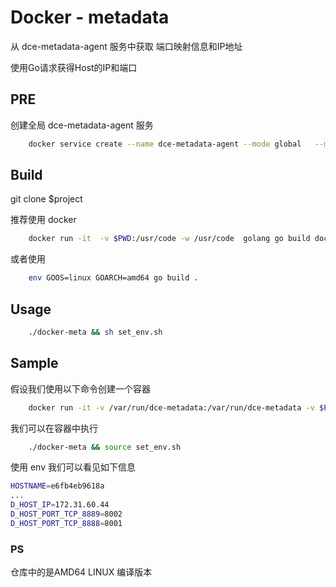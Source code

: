 # Docker - metadata

从 dce-metadata-agent 服务中获取 端口映射信息和IP地址

使用Go请求获得Host的IP和端口

## PRE

创建全局 dce-metadata-agent 服务
```bash
	docker service create --name dce-metadata-agent --mode global   --mount type=bind,src=/var/run,dst=/var/run -l io.daocloud.dce.system=build-in daocloud.io/daocloud/dce-metadata-agent 
```

## Build

git clone $project

推荐使用 docker

```bash
    docker run -it  -v $PWD:/usr/code -w /usr/code  golang go build docker-meta.go
```

或者使用 

```bash
    env GOOS=linux GOARCH=amd64 go build .
```

## Usage

```bash
    ./docker-meta && sh set_env.sh
```



## Sample
假设我们使用以下命令创建一个容器 

```bash
    docker run -it -v /var/run/dce-metadata:/var/run/dce-metadata -v $PWD:/usr/code -w /usr/code  -p 8001:8888 -p 8002:8889 centos
```

我们可以在容器中执行

```bash
    ./docker-meta && source set_env.sh
```

使用 env 我们可以看见如下信息
```bash
HOSTNAME=e6fb4eb9618a
...
D_HOST_IP=172.31.60.44
D_HOST_PORT_TCP_8889=8002
D_HOST_PORT_TCP_8888=8001
```


### PS
仓库中的是AMD64 LINUX 编译版本